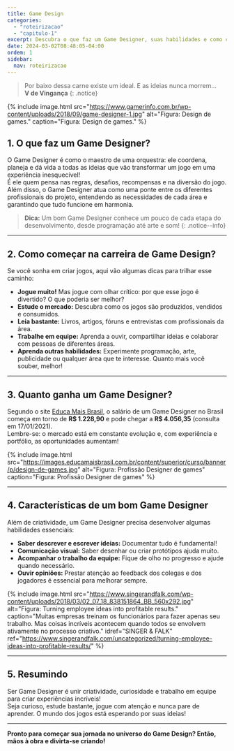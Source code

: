 ```yaml
---
title: Game Design
categories: 
  - "roteirizacao"
  - "capitulo-1"
excerpt: Descubra o que faz um Game Designer, suas habilidades e como começar nessa carreira criativa!
date: 2024-03-02T08:48:05-04:00
ordem: 1
sidebar:
  nav: roteirizacao
---
```


> Por baixo dessa carne existe um ideal. E as ideias nunca morrem...  
> **V de Vingança**
{: .notice}

{% include image.html
    src="https://www.gamerinfo.com.br/wp-content/uploads/2018/09/game-designer-1.jpg"
    alt="Figura: Design de games."
    caption="Figura: Design de games."
%}

## 1. O que faz um Game Designer?

O Game Designer é como o maestro de uma orquestra: ele coordena, planeja e dá vida a todas as ideias que vão transformar um jogo em uma experiência inesquecível!  
É ele quem pensa nas regras, desafios, recompensas e na diversão do jogo.  
Além disso, o Game Designer atua como uma ponte entre os diferentes profissionais do projeto, entendendo as necessidades de cada área e garantindo que tudo funcione em harmonia.

> **Dica:** Um bom Game Designer conhece um pouco de cada etapa do desenvolvimento, desde programação até arte e som!
{: .notice--info}

---

## 2. Como começar na carreira de Game Design?

Se você sonha em criar jogos, aqui vão algumas dicas para trilhar esse caminho:

- **Jogue muito!** Mas jogue com olhar crítico: por que esse jogo é divertido? O que poderia ser melhor?
- **Estude o mercado:** Descubra como os jogos são produzidos, vendidos e consumidos.
- **Leia bastante:** Livros, artigos, fóruns e entrevistas com profissionais da área.
- **Trabalhe em equipe:** Aprenda a ouvir, compartilhar ideias e colaborar com pessoas de diferentes áreas.
- **Aprenda outras habilidades:** Experimente programação, arte, publicidade ou qualquer área que te interesse. Quanto mais você souber, melhor!

---

## 3. Quanto ganha um Game Designer?

Segundo o site [Educa Mais Brasil](https://www.educamaisbrasil.com.br), o salário de um Game Designer no Brasil começa em torno de **R$ 1.228,90** e pode chegar a **R$ 4.056,35** (consulta em 17/01/2021).  
Lembre-se: o mercado está em constante evolução e, com experiência e portfólio, as oportunidades aumentam!

{% include image.html
    src="https://images.educamaisbrasil.com.br/content/superior/curso/banner/p/design-de-games.jpg"
    alt="Figura: Profissão Designer de games"
    caption="Figura: Profissão Designer de games"
%}

---

## 4. Características de um bom Game Designer

Além de criatividade, um Game Designer precisa desenvolver algumas habilidades essenciais:

- **Saber descrever e escrever ideias:** Documentar tudo é fundamental!
- **Comunicação visual:** Saber desenhar ou criar protótipos ajuda muito.
- **Acompanhar o trabalho da equipe:** Fique de olho no progresso e ajude quando necessário.
- **Ouvir opiniões:** Prestar atenção ao feedback dos colegas e dos jogadores é essencial para melhorar sempre.

{% include image.html
    src="https://www.singerandfalk.com/wp-content/uploads/2018/03/02_07_18_838151864_BB_560x292.jpg"
    alt="Figura: Turning employee ideas into profitable results."
    caption="Muitas empresas treinam os funcionários para fazer apenas seu trabalho. Mas coisas incríveis acontecem quando todos se envolvem ativamente no processo criativo."
    idref="SINGER & FALK"
    ref="https://www.singerandfalk.com/uncategorized/turning-employee-ideas-into-profitable-results/"
%}

---

## 5. Resumindo

Ser Game Designer é unir criatividade, curiosidade e trabalho em equipe para criar experiências incríveis!  
Seja curioso, estude bastante, jogue com atenção e nunca pare de aprender. O mundo dos jogos está esperando por suas ideias!

---

**Pronto para começar sua jornada no universo do Game Design? Então, mãos à obra e divirta-se criando!**